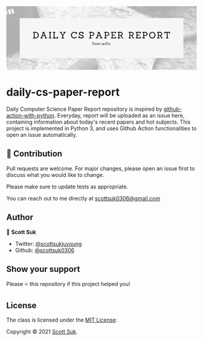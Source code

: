 <img src="title.png" alt="drawing" width="1200"/>

# daily-cs-paper-report

Daily Computer Science Paper Report repository is inspired by [github-action-with-python](https://github.com/zzsza/github-action-with-python). Everyday, report will be uploaded as an issue here, containing information about today's recent papers and hot subjects. This project is implemented in Python 3, and uses Github Action functionalities to open an issue automatically. 

## 🙌 Contribution
Pull requests are welcome. For major changes, please open an issue first to discuss what you would like to change.

Please make sure to update tests as appropriate.

You can reach out to me directly at scottsuk0306@gmail.com

## Author

👤 **Scott Suk**

- Twitter: [@scottsukjuyoung](https://twitter.com/scottsukjuyoung)
- Github: [@scottsuk0306](https://github.com/scottsuk0306)

## Show your support

Please ⭐️ this repository if this project helped you!

## License
The class is licensed under the [MIT License](http://opensource.org/licenses/MIT):

Copyright &copy; 2021 [Scott Suk](https://github.com/scottsuk0306).
